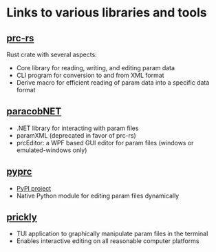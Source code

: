 # Links to various libraries and tools

## [prc-rs](https://github.com/ultimate-research/prc-rs)

Rust crate with several aspects:
- Core library for reading, writing, and editing param data
- CLI program for conversion to and from XML format
- Derive macro for efficient reading of param data into a specific data format

## [paracobNET](https://github.com/benhall-7/paracobNET)

- .NET library for interacting with param files
- paramXML (deprecated in favor of prc-rs)
- prcEditor: a WPF based GUI editor for param files (windows or emulated-windows only)

## [pyprc](https://github.com/benhall-7/pyprc)

- [PyPI project](https://pypi.org/project/pyprc/)
- Native Python module for editing param files dynamically

## [prickly](https://github.com/benhall-7/prickly)

- TUI application to graphically manipulate param files in the terminal
- Enables interactive editing on all reasonable computer platforms
